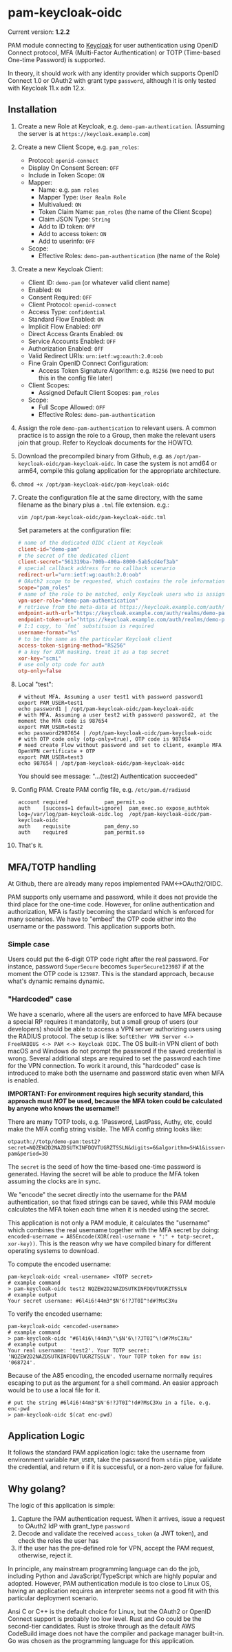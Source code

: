 # pam-keycloak-oidc

Current version: **1.2.2**

PAM module connecting to [Keycloak](https://www.keycloak.org/) for user authentication using OpenID Connect protocol,
MFA (Multi-Factor Authentication) or TOTP (Time-based One-time Password) is supported.

In theory, it should work with any identity provider which supports OpenID Connect 1.0 or OAuth2 with grant type
`password`, although it is only tested with Keycloak 11.x adn 12.x.

## Installation

1.  Create a new Role at Keycloak, e.g. `demo-pam-authentication`. (Assuming the server is at
    `https://keycloak.example.com`)

2.  Create a new Client Scope, e.g. `pam_roles`:
    * Protocol: `openid-connect`
    * Display On Consent Screen: `OFF`
    * Include in Token Scope: `ON`
    * Mapper:
        * Name: e.g. `pam roles`
        * Mapper Type: `User Realm Role`
        * Multivalued: `ON`
        * Token Claim Name: `pam_roles` (the name of the Client Scope)
        * Claim JSON Type: `String`
        * Add to ID token: `OFF`
        * Add to access token: `ON`
        * Add to userinfo: `OFF`
    * Scope:
        * Effective Roles: `demo-pam-authentication` (the name of the Role)

3.  Create a new Keycloak Client:
    * Client ID: `demo-pam` (or whatever valid client name)
    * Enabled: `ON`
    * Consent Required: `OFF`
    * Client Protocol: `openid-connect`
    * Access Type: `confidential`
    * Standard Flow Enabled: `ON`
    * Implicit Flow Enabled: `OFF`
    * Direct Access Grants Enabled: `ON`
    * Service Accounts Enabled: `OFF`
    * Authorization Enabled: `OFF`
    * Valid Redirect URIs: `urn:ietf:wg:oauth:2.0:oob`
    * Fine Grain OpenID Connect Configuration:
        * Access Token Signature Algorithm: e.g. `RS256` (we need to put this in the config file later)
    * Client Scopes:
        * Assigned Default Client Scopes: `pam_roles`
    * Scope:
        * Full Scope Allowed: `OFF`
        * Effective Roles: `demo-pam-authentication`

4.  Assign the role `demo-pam-authentication` to relevant users. A common practice is to assign the role to a Group,
    then make the relevant users join that group. Refer to Keycloak documents for the HOWTO.

5.  Download the precompiled binary from Github, e.g. as `/opt/pam-keycloak-oidc/pam-keycloak-oidc`. In case the
system is not amd64 or arm64, compile this golang application for the appropriate architecture.

6.  ```shell
    chmod +x /opt/pam-keycloak-oidc/pam-keycloak-oidc
    ```

7.  Create the configuration file at the same directory, with the same filename as the binary plus a `.tml` file
    extension. e.g.:
    ```shell
    vim /opt/pam-keycloak-oidc/pam-keycloak-oidc.tml
    ```
    Set parameters at the configuration file:
    ```toml
    # name of the dedicated OIDC client at Keycloak
    client-id="demo-pam"
    # the secret of the dedicated client
    client-secret="561319ba-700b-400a-8000-5ab5cd4ef3ab"
    # special callback address for no callback scenario
    redirect-url="urn:ietf:wg:oauth:2.0:oob"
    # OAuth2 scope to be requested, which contains the role information of a user
    scope="pam_roles"
    # name of the role to be matched, only Keycloak users who is assigned with this role could be accepted
    vpn-user-role="demo-pam-authentication"
    # retrieve from the meta-data at https://keycloak.example.com/auth/realms/demo-pam/.well-known/openid-configuration
    endpoint-auth-url="https://keycloak.example.com/auth/realms/demo-pam/protocol/openid-connect/auth"
    endpoint-token-url="https://keycloak.example.com/auth/realms/demo-pam/protocol/openid-connect/token"
    # 1:1 copy, to `fmt` substituion is required
    username-format="%s"
    # to be the same as the particular Keycloak client
    access-token-signing-method="RS256"
    # a key for XOR masking. treat it as a top secret
    xor-key="scmi"
    # use only otp code for auth
    otp-only=false
    ```

8.  Local "test":
    ```shell
    # without MFA. Assuming a user test1 with password password1
    export PAM_USER=test1
    echo password1 | /opt/pam-keycloak-oidc/pam-keycloak-oidc
    # with MFA. Assuming a user test2 with password password2, at the moment the MFA code is 987654
    export PAM_USER=test2
    echo password2987654 | /opt/pam-keycloak-oidc/pam-keycloak-oidc
    # with OTP code only (otp-only=true), OTP code is 987654
    # need create Flow without password and set to client, example MFA OpenVPN certificate + OTP
    export PAM_USER=test3
    echo 987654 | /opt/pam-keycloak-oidc/pam-keycloak-oidc
    ```
    You should see message: "...(test2) Authentication succeeded"

9.  Config PAM. Create PAM config file, e.g. `/etc/pam.d/radiusd`
    ```
    account	required			pam_permit.so
    auth	[success=1 default=ignore]	pam_exec.so	expose_authtok	log=/var/log/pam-keycloak-oidc.log	/opt/pam-keycloak-oidc/pam-keycloak-oidc
    auth	requisite			pam_deny.so
    auth	required			pam_permit.so
    ```
10.  That's it.

## MFA/TOTP handling

At Github, there are already many repos implemented PAM<->OAuth2/OIDC.

PAM supports only username and password, while it does not provide the third place for the one-time code. However,
for online authentication and authorization, MFA is fastly becoming the standard which is enforced for many scenarios.
We have to "embed" the OTP code either into the username or the password. This application supports both.

### Simple case

Users could put the 6-digit OTP code right after the real password. For instance, password `SuperSecure` becomes 
`SuperSecure123987` if at the moment the OTP code is `123987`. This is the standard approach, because what's dynamic
remains dynamic.

### "Hardcoded" case

We have a scenario, where all the users are enforced to have MFA because a special RP requires it mandatorily, but
a small group of users (our developers) should be able to access a VPN server authorizing users using the RADIUS
protocol. The setup is like: `SoftEther VPN Server <-> FreeRADIUS <-> PAM <-> Keycloak OIDC`. The OS built-in VPN client
of both macOS and Windows do not prompt the password if the saved credential is wrong. Several additional steps are
required to set the password each time for the VPN connection. To work it around, this "hardcoded" case is introduced
to make both the username and password static even when MFA is enabled.

**IMPORTANT: For environment requires high security standard, this approach must _**NOT**_ be used, because the MFA token
could be calculated by anyone who knows the username!!**

There are many TOTP tools, e.g. 1Password, LastPass, Authy, etc, could make the MFA config string visible. The MFA
config string looks like:
```
otpauth://totp/demo-pam:test2?secret=NQZEW2D2NAZDSUTKINFDQVTUGRZTSSLN&digits=6&algorithm=SHA1&issuer=demo-pam&period=30
```
The `secret` is the seed of how the time-based one-time password is generated. Having the secret will be able to produce
the MFA token assuming the clocks are in sync.

We "encode" the secret directly into the username for the PAM authentication, so that fixed strings can be saved, while
this PAM module calculates the MFA token each time when it is needed using the secret.

This application is not only a PAM module, it calculates the "username" which combines the real username together with
the MFA secret by doing: `encoded-username = A85Encode(XOR(real-username + ":" + totp-secret, xor-key))`. This is the
reason why we have compiled binary for different operating systems to download.

To compute the encoded username:
```shell
pam-keycloak-oidc <real-username> <TOTP secret>
# example command
> pam-keycloak-oidc test2 NQZEW2D2NAZDSUTKINFDQVTUGRZTSSLN
# example output
Your secret username: #6l4i6!44m3"$N'6!?JT0I^!d#?MsC3Xu
```

To verify the encoded username:
```shell
pam-keycloak-oidc <encoded-username>
# example command
> pam-keycloak-oidc "#6l4i6\!44m3\"\$N'6\!?JT0I^\!d#?MsC3Xu"
# example output
Your real username: 'test2'. Your TOTP secret: 'NQZEW2D2NAZDSUTKINFDQVTUGRZTSSLN'. Your TOTP token for now is: '068724'.
```

Because of the A85 encoding, the encoded username normally requires escaping to put as the argument for a shell command.
An easier approach would be to use a local file for it.
```shell
# put the string #6l4i6!44m3"$N'6!?JT0I^!d#?MsC3Xu in a file. e.g. enc-pwd
> pam-keycloak-oidc $(cat enc-pwd)
```

## Application Logic

It follows the standard PAM application logic: take the username from environment variable `PAM_USER`, take the password
from `stdin` pipe, validate the credential, and return `0` if it is successful, or a non-zero value for failure.

## Why golang?

The logic of this application is simple:
1.  Capture the PAM authentication request. When it arrives, issue a request to OAuth2 IdP with grant_type `password`
2.  Decode and validate the received `access_token` (a JWT token), and check the roles the user has
3.  If the user has the pre-defined role for VPN, accept the PAM request, otherwise, reject it.

In principle, any mainstream programming language can do the job, including Python and JavaScript/TypeScript which are
highly popular and adopted. However, PAM authentication module is too close to Linux OS, having an application requires
an interpreter seems not a good fit with this particular deployment scenario.

Ansi C or C++ is the default choice for Linux, but the OAuth2 or OpenID Connect support is probably too low level.
Rust and Go could be the second-tier candidates. Rust is stroke through as the default AWS CodeBuild image does not
have the compiler and package manager built-in. Go was chosen as the programming language for this application.
